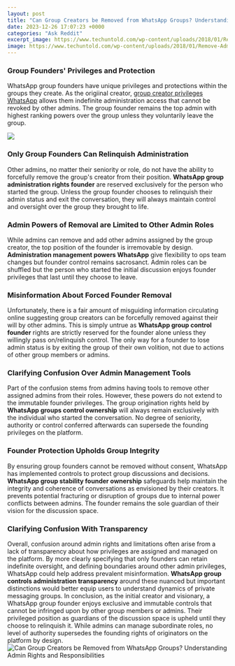 ```yaml
---
layout: post
title: "Can Group Creators be Removed from WhatsApp Groups? Understanding Admin Rights and Responsibilities"
date: 2023-12-26 17:07:23 +0000
categories: "Ask Reddit"
excerpt_image: https://www.techuntold.com/wp-content/uploads/2018/01/Remove-Admin-Rights-On-WhatsApp-Without-Removing-From-Group.png
image: https://www.techuntold.com/wp-content/uploads/2018/01/Remove-Admin-Rights-On-WhatsApp-Without-Removing-From-Group.png
---
```


### Group Founders' Privileges and Protection 
WhatsApp group founders have unique privileges and protections within the groups they create. As the origiinal creator, [group creator privileges WhatsApp](https://store.fi.io.vn/cute-schipperke-dog-art-schipperke-gift-119-1) allows them indefinite administration access that cannot be revoked by other admins. The group founder remains the top admin with highest ranking powers over the group unless they voluntarily leave the group. 

![](https://www.techrounder.com/filedn/uploads/2018/07/24/whatsapp-group-admin-remove-1.jpeg)
### Only Group Founders Can Relinquish Administration
Other admins, no matter their seniority or role, do not have the ability to forcefully remove the group's creator from their position. **WhatsApp group administration rights founder** are reserved exclusively for the person who started the group. Unless the group founder chooses to relinquish their admin status and exit the conversation, they will always maintain control and oversight over the group they brought to life.
### Admin Powers of Removal are Limited to Other Admin Roles
While admins can remove and add other admins assigned by the group creator, the top position of the founder is irremovable by design. **Administration management powers WhatsApp** give flexibility to ops team changes but founder control remains sacrosanct. Admin roles can be shuffled but the person who started the initial discussion enjoys founder privileges that last until they choose to leave.
### Misinformation About Forced Founder Removal 
Unfortunately, there is a fair amount of misguiding information circulating online suggesting group creators can be forcefully removed against their will by other admins. This is simply untrue as **WhatsApp group control founder** rights are strictly reserved for the founder alone unless they willingly pass on/relinquish control. The only way for a founder to lose admin status is by exiting the group of their own volition, not due to actions of other group members or admins.
### Clarifying Confusion Over Admin Management Tools 
Part of the confusion stems from admins having tools to remove other assigned admins from their roles. However, these powers do not extend to the immutable founder privileges. The group origination rights held by **WhatsApp groups control ownership** will always remain exclusively with the individual who started the conversation. No degree of seniority, authority or control conferred afterwards can supersede the founding privileges on the platform.
### Founder Protection Upholds Group Integrity
By ensuring group founders cannot be removed without consent, WhatsApp has implemented controls to protect group discussions and decisions. **WhatsApp group stability founder ownership** safeguards help maintain the integrity and coherence of conversations as envisioned by their creators. It prevents potential fracturing or disruption of groups due to internal power conflicts between admins. The founder remains the sole guardian of their vision for the discussion space.
### Clarifying Confusion With Transparency 
Overall, confusion around admin rights and limitations often arise from a lack of transparency about how privileges are assigned and managed on the platform. By more clearly specifying that only founders can retain indefinite oversight, and defining boundaries around other admin privileges, WhatsApp could help address prevalent misinformation. **WhatsApp group controls administration transparency** around these nuanced but important distinctions would better equip users to understand dynamics of private messaging groups.
In conclusion, as the initial creator and visionary, a WhatsApp group founder enjoys exclusive and immutable controls that cannot be infringed upon by other group members or admins. Their privileged position as guardians of the discussion space is upheld until they choose to relinquish it. While admins can manage subordinate roles, no level of authority supersedes the founding rights of originators on the platform by design.
![Can Group Creators be Removed from WhatsApp Groups? Understanding Admin Rights and Responsibilities](https://www.techuntold.com/wp-content/uploads/2018/01/Remove-Admin-Rights-On-WhatsApp-Without-Removing-From-Group.png)
